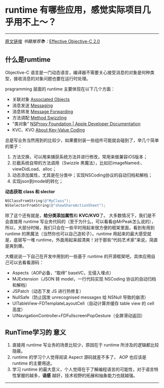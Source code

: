 # runtime 有哪些应用，感觉实际项目几乎用不上～？
---
[原文链接](https://www.zhihu.com/question/30721573/answer/139448488)
_书籍推荐📚：_[Effective Objective-C 2.0](https://book.douban.com/subject/25829244/)
## 什么是rumtime
> 
Objective-C 语言是一门动态语言，编译器不需要关心接受消息的对象是何种类型，接收消息的对象问题也要在运行时处理。

pragramming 层面的 runtime 主要体现在以下几个方面：
> 
- 关联对象 [Associated Objects](http://nshipster.cn/associated-objects/)
- 消息发送 [Messaging](https://developer.apple.com/library/content/documentation/Cocoa/Conceptual/ObjCRuntimeGuide/Articles/ocrtHowMessagingWorks.html#//apple_ref/doc/uid/TP40008048-CH104-SW1)
- 消息转发 [Message Forwarding](https://developer.apple.com/library/content/documentation/Cocoa/Conceptual/ObjCRuntimeGuide/Articles/ocrtForwarding.html#//apple_ref/doc/uid/TP40008048-CH105-SW1)
- 方法调配 [Method Swizzling](http://nshipster.com/method-swizzling/)
- “类对象” [NSProxy Foundation | Apple Developer Documentation](https://developer.apple.com/reference/foundation/nsproxy)
- KVC、KVO  [About Key-Value Coding](https://developer.apple.com/library/content/documentation/Cocoa/Conceptual/KeyValueCoding/)

总是写业务当然用到的比较少，如果要封装一些组件可能就会碰到了，举几个简单的栗子：
> 
1. 方法交换，可以用来捕获系统方法并进行修改，常用来做兼容iOS版本；
2. 拦截系统自带的方法调用（Swizzle 黑魔法），比如拦imageNamed:、viewDidLoad、alloc；
3. 动态添加属性，尤其是在分类中；实现NSCoding协议的自动归档和解档；
4. 实现json到model的转化；


**动态获取 class 和 slector**


```Objective-C
NSClassFromString(@"MyClass");
NSSelectorFromString(@"showShareActionSheet");
```


除了这个还有就是，**给分类添加属性**和 **KVC/KVO**了。
大多数情况下，我们是不会直接用 runtime 写业务代码的（至于为什么，可以看看@MrPeak怎么说的），所以，大部分时候，我们只会在一些平时用起来很方便的框架里面，看到有用到 runtime 的黑魔法（当然你也可以自己造轮子）。runtime 用起来的最大感受就是，底层写一堆 runtime，外面用起来超清爽！对于那些“代码艺术家”来说，简直是爽到爆。

大概说说一下自己在开发中用到的一些基于 runtime 的开源框架吧，具体应用自己可以去看看源码：
> 
- Aspects（AOP必备，“取缔” baseVC，无侵入埋点）
- MJExtension（JSON 转 model，一行代码实现 NSCoding 协议的自动归档和解档）
- JSPatch（动态下发 JS 进行热修复）
- NullSafe（防止因发 unrecognised messages 给 NSNull 导致的崩溃）
- UITableView-FDTemplateLayoutCell（自动计算并缓存 table view 的 cell 高度）
- UINavigationController+FDFullscreenPopGesture（全屏滑动返回）

## RunTime学习的 意义
> 
1. 直接用 runtime 写业务的场景比较少，原因在于 runtime 所涉及的逻辑都比较隐蔽。
2. runtime 的学习个人觉得阅读 Aspect 源码就差不多了， AOP 也应该是runtime 的主要用途。
3. 学习 runtime 的最大意义，个人觉得在于了解编程语言的可能性，对于语言特性掌握的越多，**语感** 越好，技术视野的拓展和抽象能力也就越强。



---
